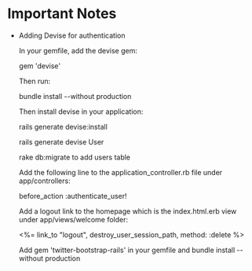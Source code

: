 # Important Notes

* Adding Devise for authentication
   
    In your gemfile, add the devise gem:

    gem 'devise'

    Then run:
    
    bundle install --without production
    
    Then install devise in your application:
    
    rails generate devise:install
    
    rails generate devise User
    
    rake db:migrate to add users table
    
    Add the following line to the application_controller.rb file under app/controllers:
    
    before_action :authenticate_user!
    
    Add a logout link to the homepage which is the index.html.erb view under app/views/welcome folder:
    
    <%= link_to "logout", destroy_user_session_path, method: :delete %>
    
    Add gem 'twitter-bootstrap-rails' in your gemfile and bundle install --without production